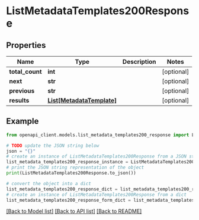 # ListMetadataTemplates200Response


## Properties

Name | Type | Description | Notes
------------ | ------------- | ------------- | -------------
**total_count** | **int** |  | [optional] 
**next** | **str** |  | [optional] 
**previous** | **str** |  | [optional] 
**results** | [**List[MetadataTemplate]**](MetadataTemplate.md) |  | [optional] 

## Example

```python
from openapi_client.models.list_metadata_templates200_response import ListMetadataTemplates200Response

# TODO update the JSON string below
json = "{}"
# create an instance of ListMetadataTemplates200Response from a JSON string
list_metadata_templates200_response_instance = ListMetadataTemplates200Response.from_json(json)
# print the JSON string representation of the object
print(ListMetadataTemplates200Response.to_json())

# convert the object into a dict
list_metadata_templates200_response_dict = list_metadata_templates200_response_instance.to_dict()
# create an instance of ListMetadataTemplates200Response from a dict
list_metadata_templates200_response_form_dict = list_metadata_templates200_response.from_dict(list_metadata_templates200_response_dict)
```
[[Back to Model list]](../README.md#documentation-for-models) [[Back to API list]](../README.md#documentation-for-api-endpoints) [[Back to README]](../README.md)


